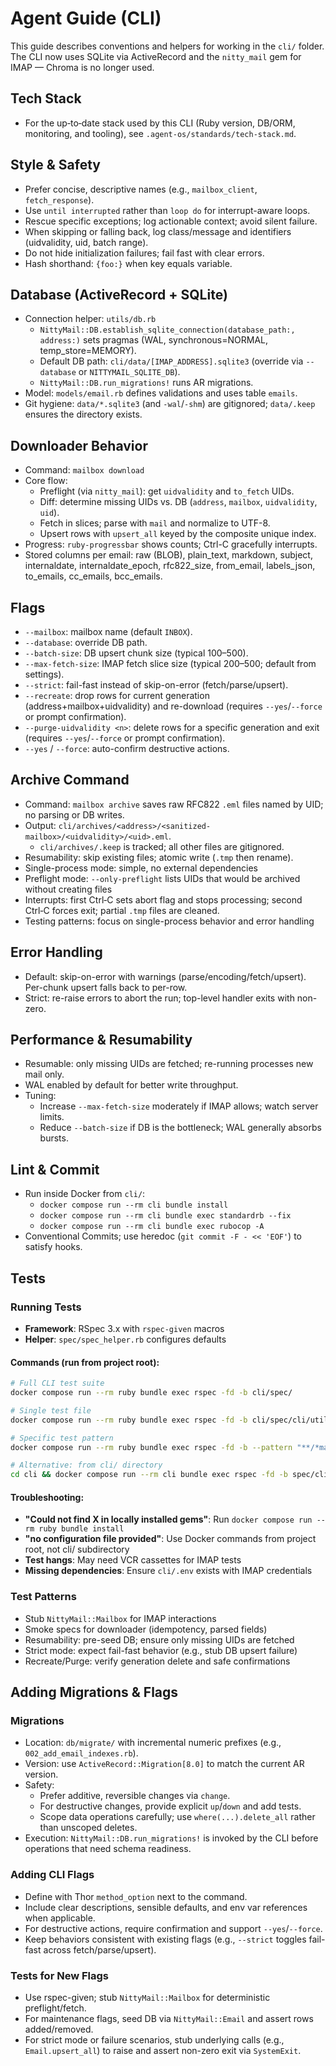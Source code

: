 # Agent Guide (CLI)

This guide describes conventions and helpers for working in the `cli/` folder. The CLI now uses SQLite via ActiveRecord and the `nitty_mail` gem for IMAP — Chroma is no longer used.

## Tech Stack

- For the up‑to‑date stack used by this CLI (Ruby version, DB/ORM, monitoring, and tooling), see `.agent-os/standards/tech-stack.md`.

## Style & Safety

- Prefer concise, descriptive names (e.g., `mailbox_client`, `fetch_response`).
- Use `until interrupted` rather than `loop do` for interrupt-aware loops.
- Rescue specific exceptions; log actionable context; avoid silent failure.
- When skipping or falling back, log class/message and identifiers (uidvalidity, uid, batch range).
- Do not hide initialization failures; fail fast with clear errors.
- Hash shorthand: `{foo:}` when key equals variable.

## Database (ActiveRecord + SQLite)

- Connection helper: `utils/db.rb`
  - `NittyMail::DB.establish_sqlite_connection(database_path:, address:)` sets pragmas (WAL, synchronous=NORMAL, temp_store=MEMORY).
  - Default DB path: `cli/data/[IMAP_ADDRESS].sqlite3` (override via `--database` or `NITTYMAIL_SQLITE_DB`).
  - `NittyMail::DB.run_migrations!` runs AR migrations.
- Model: `models/email.rb` defines validations and uses table `emails`.
- Git hygiene: `data/*.sqlite3` (and `-wal`/`-shm`) are gitignored; `data/.keep` ensures the directory exists.

## Downloader Behavior

- Command: `mailbox download`
- Core flow:
  - Preflight (via `nitty_mail`): get `uidvalidity` and `to_fetch` UIDs.
  - Diff: determine missing UIDs vs. DB (`address`, `mailbox`, `uidvalidity`, `uid`).
  - Fetch in slices; parse with `mail` and normalize to UTF-8.
  - Upsert rows with `upsert_all` keyed by the composite unique index.
- Progress: `ruby-progressbar` shows counts; Ctrl-C gracefully interrupts.
- Stored columns per email: raw (BLOB), plain_text, markdown, subject, internaldate, internaldate_epoch, rfc822_size, from_email, labels_json, to_emails, cc_emails, bcc_emails.

## Flags

- `--mailbox`: mailbox name (default `INBOX`).
- `--database`: override DB path.
- `--batch-size`: DB upsert chunk size (typical 100–500).
- `--max-fetch-size`: IMAP fetch slice size (typical 200–500; default from settings).
- `--strict`: fail-fast instead of skip-on-error (fetch/parse/upsert).
- `--recreate`: drop rows for current generation (address+mailbox+uidvalidity) and re-download (requires `--yes`/`--force` or prompt confirmation).
- `--purge-uidvalidity <n>`: delete rows for a specific generation and exit (requires `--yes`/`--force` or prompt confirmation).
- `--yes` / `--force`: auto-confirm destructive actions.



## Archive Command

- Command: `mailbox archive` saves raw RFC822 `.eml` files named by UID; no parsing or DB writes.
- Output: `cli/archives/<address>/<sanitized-mailbox>/<uidvalidity>/<uid>.eml`.
  - `cli/archives/.keep` is tracked; all other files are gitignored.
- Resumability: skip existing files; atomic write (`.tmp` then rename).
- Single-process mode: simple, no external dependencies
- Preflight mode: `--only-preflight` lists UIDs that would be archived without creating files
- Interrupts: first Ctrl‑C sets abort flag and stops processing; second Ctrl‑C forces exit; partial `.tmp` files are cleaned.
- Testing patterns: focus on single-process behavior and error handling

## Error Handling

- Default: skip-on-error with warnings (parse/encoding/fetch/upsert). Per-chunk upsert falls back to per-row.
- Strict: re-raise errors to abort the run; top-level handler exits with non-zero.

## Performance & Resumability

- Resumable: only missing UIDs are fetched; re-running processes new mail only.
- WAL enabled by default for better write throughput.
- Tuning:
  - Increase `--max-fetch-size` moderately if IMAP allows; watch server limits.
  - Reduce `--batch-size` if DB is the bottleneck; WAL generally absorbs bursts.

## Lint & Commit

- Run inside Docker from `cli/`:
  - `docker compose run --rm cli bundle install`
  - `docker compose run --rm cli bundle exec standardrb --fix`
  - `docker compose run --rm cli bundle exec rubocop -A`
- Conventional Commits; use heredoc (`git commit -F - << 'EOF'`) to satisfy hooks.

## Tests

### Running Tests
- **Framework**: RSpec 3.x with `rspec-given` macros
- **Helper**: `spec/spec_helper.rb` configures defaults

#### Commands (run from project root):
```bash
# Full CLI test suite
docker compose run --rm ruby bundle exec rspec -fd -b cli/spec/

# Single test file
docker compose run --rm ruby bundle exec rspec -fd -b cli/spec/cli/utils_spec.rb

# Specific test pattern
docker compose run --rm ruby bundle exec rspec -fd -b --pattern "**/*mailbox*"

# Alternative: from cli/ directory
cd cli && docker compose run --rm cli bundle exec rspec -fd -b spec/cli/utils_spec.rb
```

#### Troubleshooting:
- **"Could not find X in locally installed gems"**: Run `docker compose run --rm ruby bundle install`
- **"no configuration file provided"**: Use Docker commands from project root, not cli/ subdirectory
- **Test hangs**: May need VCR cassettes for IMAP tests
- **Missing dependencies**: Ensure `cli/.env` exists with IMAP credentials

### Test Patterns
- Stub `NittyMail::Mailbox` for IMAP interactions
- Smoke specs for downloader (idempotency, parsed fields)
- Resumability: pre-seed DB; ensure only missing UIDs are fetched
- Strict mode: expect fail-fast behavior (e.g., stub DB upsert failure)
- Recreate/Purge: verify generation delete and safe confirmations

## Adding Migrations & Flags

### Migrations

- Location: `db/migrate/` with incremental numeric prefixes (e.g., `002_add_email_indexes.rb`).
- Version: use `ActiveRecord::Migration[8.0]` to match the current AR version.
- Safety:
  - Prefer additive, reversible changes via `change`.
  - For destructive changes, provide explicit `up`/`down` and add tests.
  - Scope data operations carefully; use `where(...).delete_all` rather than unscoped deletes.
- Execution: `NittyMail::DB.run_migrations!` is invoked by the CLI before operations that need schema readiness.

### Adding CLI Flags

- Define with Thor `method_option` next to the command.
- Include clear descriptions, sensible defaults, and env var references when applicable.
- For destructive actions, require confirmation and support `--yes`/`--force`.
- Keep behaviors consistent with existing flags (e.g., `--strict` toggles fail-fast across fetch/parse/upsert).

### Tests for New Flags

- Use rspec-given; stub `NittyMail::Mailbox` for deterministic preflight/fetch.
- For maintenance flags, seed DB via `NittyMail::Email` and assert rows added/removed.
- For strict mode or failure scenarios, stub underlying calls (e.g., `Email.upsert_all`) to raise and assert non-zero exit via `SystemExit`.

